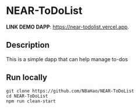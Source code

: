 # NEAR-ToDoList
**LINK DEMO DAPP**: https://near-todolist.vercel.app.
## Description
This is a simple dapp that can help manage to-dos
## Run locally
	git clone https://github.com/NBaHao/NEAR-ToDoList
	cd NEAR-ToDoList
	npm run clean-start
